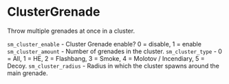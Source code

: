 # ClusterGrenade
Throw multiple grenades at once in a cluster.

```sm_cluster_enable``` - Cluster Grenade enable? 0 = disable, 1 = enable
```sm_cluster_amount``` - Number of grenades in the cluster.
```sm_cluster_type``` - 0 = All, 1 = HE, 2 = Flashbang, 3 = Smoke, 4 = Molotov / Incendiary, 5 = Decoy.
```sm_cluster_radius``` - Radius in which the cluster spawns around the main grenade.
